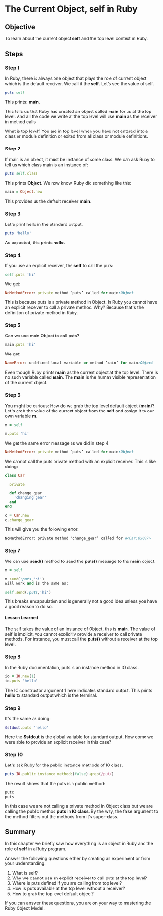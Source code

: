 # The Current Object, self in Ruby

## Objective

To learn about the current object **self** and the top level context in Ruby.

## Steps

### Step 1

In Ruby, there is always one object that plays the role of current object which is the default receiver. We call it the **self**. Let's see the value of self.

```ruby
puts self
```

This prints: **main**. 

This tells us that Ruby has created an object called **main** for us at the top level. And all the code we write at the top level will use **main** as the receiver in method calls. 

What is top level? You are in top level when you have not entered into a class or module definition or exited from all class or module definitions.

### Step 2

If main is an object, it must be instance of some class. We can ask Ruby to tell us which class main is an instance of:

```ruby
puts self.class
```

This prints **Object**. We now know, Ruby did something like this:

```ruby
main = Object.new
```

This provides us the default receiver **main**.

### Step 3

Let's print hello in the standard output.

```ruby
puts 'hello'
```

As expected, this prints **hello**. 
 
### Step 4

If you use an explicit receiver, the **self** to call the puts:

```ruby
self.puts 'hi'
```

We get:

```ruby
NoMethodError: private method ‘puts’ called for main:Object
```

This is because puts is a private method in Object. In Ruby you cannot have an explicit receiver to call a private method. Why? Because that's the definition of private method in Ruby.

### Step 5

Can we use main Object to call puts?

```ruby
main.puts 'hi'
```

We get:

```ruby
NameError: undefined local variable or method ‘main’ for main:Object
```

Even though Ruby prints **main** as the current object at the top level. There is no such variable called **main**. The **main** is the human visible representation of the current object.

### Step 6

You might be curious: How do we grab the top level default object (**main**)? Let's grab the value of the current object from the **self** and assign it to our own variable **m**.

```ruby
m = self

m.puts 'hi'
```

We get the same error message as we did in step 4.

```ruby
NoMethodError: private method ‘puts’ called for main:Object
```

We cannot call the puts private method with an explicit receiver. This is like doing:

```ruby
class Car

  private

  def change_gear
    'changing gear'
  end
end

c = Car.new
c.change_gear
```

This will give you the following error.

```sh
NoMethodError: private method ‘change_gear’ called for #<Car:0x007>
```

### Step 7

We can use **send()** method to send the **puts()** message to the **main** object:

```ruby
m = self

m.send(:puts,'hi')
will work and is the same as:

self.send(:puts,'hi')
```

This breaks encapsulation and is generally not a good idea unless you have a good reason to do so.

#### Lesson Learned

The self takes the value of an instance of Object, this is **main**. The value of self is implicit, you cannot explicitly provide a receiver to call private methods. For instance, you must call the **puts()** without a receiver at the top level.

### Step 8

In the Ruby documentation, puts is an instance method in IO class.

```ruby
io = IO.new(1)
io.puts 'hello'
```

The IO constructor argument 1 here indicates standard output. This prints **hello** to standard output which is the terminal.

### Step 9

It's the same as doing:

```ruby
$stdout.puts 'hello'
```

Here the **$stdout** is the global variable for standard output. How come we were able to provide an explicit receiver in this case?

### Step 10

Let's ask Ruby for the public instance methods of IO class.

```ruby
puts IO.public_instance_methods(false).grep(/put/)
```

The result shows that the puts is a public method:

```sh
putc
puts
```

In this case we are not calling a private method in Object class but we are calling the public method **puts** in **IO class**. By the way, the false argument to the method filters out the methods from it's super-class.

## Summary

In this chapter we briefly saw how everything is an object in Ruby and the role of **self** in a Ruby program. 

Answer the following questions either by creating an experiment or from your understanding.

1. What is self?
2. Why we cannot use an explicit receiver to call puts at the top level?
3. Where is puts defined if you are calling from top level?
4. How is puts available at the top level without a receiver?
5. How to grab the top level default object?

If you can answer these questions, you are on your way to mastering the Ruby Object Model.